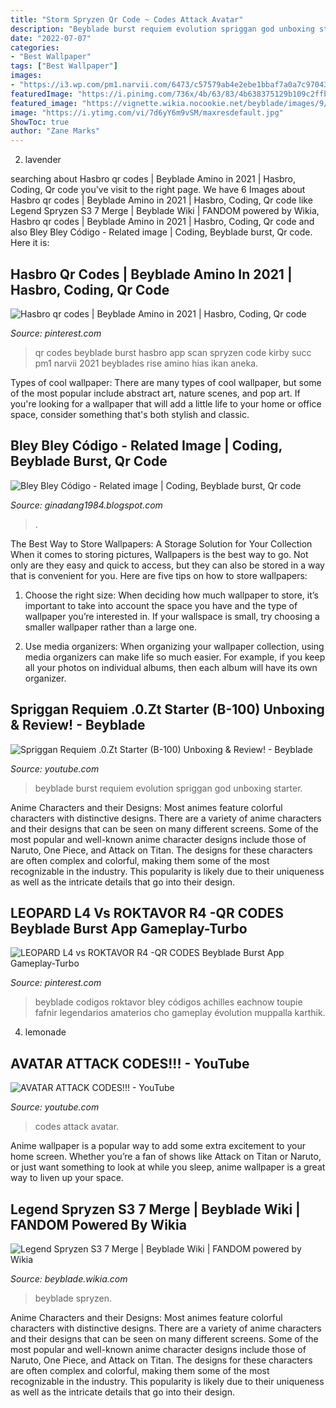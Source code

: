 ```yaml
---
title: "Storm Spryzen Qr Code ~ Codes Attack Avatar"
description: "Beyblade burst requiem evolution spriggan god unboxing starter"
date: "2022-07-07"
categories:
- "Best Wallpaper"
tags: ["Best Wallpaper"]
images:
- "https://i3.wp.com/pm1.narvii.com/6473/c57579ab4e2ebe1bbaf7a0a7c97043b59b9511d7_hq.jpg"
featuredImage: "https://i.pinimg.com/736x/4b/63/83/4b638375129b109c2ffb992c3caf543a.jpg"
featured_image: "https://vignette.wikia.nocookie.net/beyblade/images/9/95/LS_7_mr.jpg/revision/latest?cb=20171115200916"
image: "https://i.ytimg.com/vi/7d6yY6m9vSM/maxresdefault.jpg"
ShowToc: true
author: "Zane Marks"
---
```



2. lavender 

	

		
searching about Hasbro qr codes | Beyblade Amino in 2021 | Hasbro, Coding, Qr code you've visit to the right page. We have 6 Images about Hasbro qr codes | Beyblade Amino in 2021 | Hasbro, Coding, Qr code like Legend Spryzen S3 7 Merge | Beyblade Wiki | FANDOM powered by Wikia, Hasbro qr codes | Beyblade Amino in 2021 | Hasbro, Coding, Qr code and also Bley Bley Código - Related image | Coding, Beyblade burst, Qr code. Here it is:
		
    
## Hasbro Qr Codes | Beyblade Amino In 2021 | Hasbro, Coding, Qr Code

<img loading=lazy src="https://i.pinimg.com/736x/4b/63/83/4b638375129b109c2ffb992c3caf543a.jpg" onerror="this.onerror=null;this.src='https://tse3.mm.bing.net/th?id=OIP.RtfHI5tuvprBLGIlIbx-DgHaJ3&amp;pid=15.1';" alt="Hasbro qr codes | Beyblade Amino in 2021 | Hasbro, Coding, Qr code">

_Source: pinterest.com_

>qr codes beyblade burst hasbro app scan spryzen code kirby succ pm1 narvii 2021 beyblades rise amino hias ikan aneka. 

	

Types of cool wallpaper:
There are many types of cool wallpaper, but some of the most popular include abstract art, nature scenes, and pop art. If you're looking for a wallpaper that will add a little life to your home or office space, consider something that's both stylish and classic.

    
## Bley Bley Código - Related Image | Coding, Beyblade Burst, Qr Code

<img loading=lazy src="https://i3.wp.com/pm1.narvii.com/6473/c57579ab4e2ebe1bbaf7a0a7c97043b59b9511d7_hq.jpg" onerror="this.onerror=null;this.src='https://tse2.mm.bing.net/th?id=OIP.kNsMCYWhJp7iHjr4FrSGagHaNK&amp;pid=15.1';" alt="Bley Bley Código - Related image | Coding, Beyblade burst, Qr code">

_Source: ginadang1984.blogspot.com_

>. 

	

The Best Way to Store Wallpapers: A Storage Solution for Your Collection
When it comes to storing pictures, Wallpapers is the best way to go. Not only are they easy and quick to access, but they can also be stored in a way that is convenient for you. Here are five tips on how to store wallpapers:
1) Choose the right size: When deciding how much wallpaper to store, it’s important to take into account the space you have and the type of wallpaper you’re interested in. If your wallspace is small, try choosing a smaller wallpaper rather than a large one.

2) Use media organizers: When organizing your wallpaper collection, using media organizers can make life so much easier. For example, if you keep all your photos on individual albums, then each album will have its own organizer.

    
## Spriggan Requiem .0.Zt Starter (B-100) Unboxing &amp; Review! - Beyblade

<img loading=lazy src="https://i.ytimg.com/vi/7d6yY6m9vSM/maxresdefault.jpg" onerror="this.onerror=null;this.src='https://tse2.mm.bing.net/th?id=OIP.NJYpxmCpshKWC3jFY9sV5gHaEK&amp;pid=15.1';" alt="Spriggan Requiem .0.Zt Starter (B-100) Unboxing &amp; Review! - Beyblade">

_Source: youtube.com_

>beyblade burst requiem evolution spriggan god unboxing starter. 

	

Anime Characters and their Designs: Most animes feature colorful characters with distinctive designs.
There are a variety of anime characters and their designs that can be seen on many different screens. Some of the most popular and well-known anime character designs include those of Naruto, One Piece, and Attack on Titan. The designs for these characters are often complex and colorful, making them some of the most recognizable in the industry. This popularity is likely due to their uniqueness as well as the intricate details that go into their design.

    
## LEOPARD L4 Vs ROKTAVOR R4 -QR CODES Beyblade Burst App Gameplay-Turbo

<img loading=lazy src="https://i.pinimg.com/736x/ac/e2/d4/ace2d4a1f203e4ce00b02019370dca09.jpg" onerror="this.onerror=null;this.src='https://tse1.mm.bing.net/th?id=OIP.QNeMw4oWeiw5v-eg4csMlgHaFj&amp;pid=15.1';" alt="LEOPARD L4 vs ROKTAVOR R4 -QR CODES Beyblade Burst App Gameplay-Turbo">

_Source: pinterest.com_

>beyblade codigos roktavor bley códigos achilles eachnow toupie fafnir legendarios amaterios cho gameplay évolution muppalla karthik. 

	

4. lemonade 

    
## AVATAR ATTACK CODES!!! - YouTube

<img loading=lazy src="https://i.ytimg.com/vi/IR1M2nEMFwk/maxresdefault.jpg" onerror="this.onerror=null;this.src='https://tse3.mm.bing.net/th?id=OIP.VdtPwnBej2oYFsI-4PsoQAHaEK&amp;pid=15.1';" alt="AVATAR ATTACK CODES!!! - YouTube">

_Source: youtube.com_

>codes attack avatar. 

	

Anime wallpaper is a popular way to add some extra excitement to your home screen. Whether you’re a fan of shows like Attack on Titan or Naruto, or just want something to look at while you sleep, anime wallpaper is a great way to liven up your space.

    
## Legend Spryzen S3 7 Merge | Beyblade Wiki | FANDOM Powered By Wikia

<img loading=lazy src="https://vignette.wikia.nocookie.net/beyblade/images/9/95/LS_7_mr.jpg/revision/latest?cb=20171115200916" onerror="this.onerror=null;this.src='https://tse1.mm.bing.net/th?id=OIP.oBWPhrwVXp5_KugVbfi41wHaHa&amp;pid=15.1';" alt="Legend Spryzen S3 7 Merge | Beyblade Wiki | FANDOM powered by Wikia">

_Source: beyblade.wikia.com_

>beyblade spryzen. 

	

Anime Characters and their Designs: Most animes feature colorful characters with distinctive designs.
There are a variety of anime characters and their designs that can be seen on many different screens. Some of the most popular and well-known anime character designs include those of Naruto, One Piece, and Attack on Titan. The designs for these characters are often complex and colorful, making them some of the most recognizable in the industry. This popularity is likely due to their uniqueness as well as the intricate details that go into their design.

